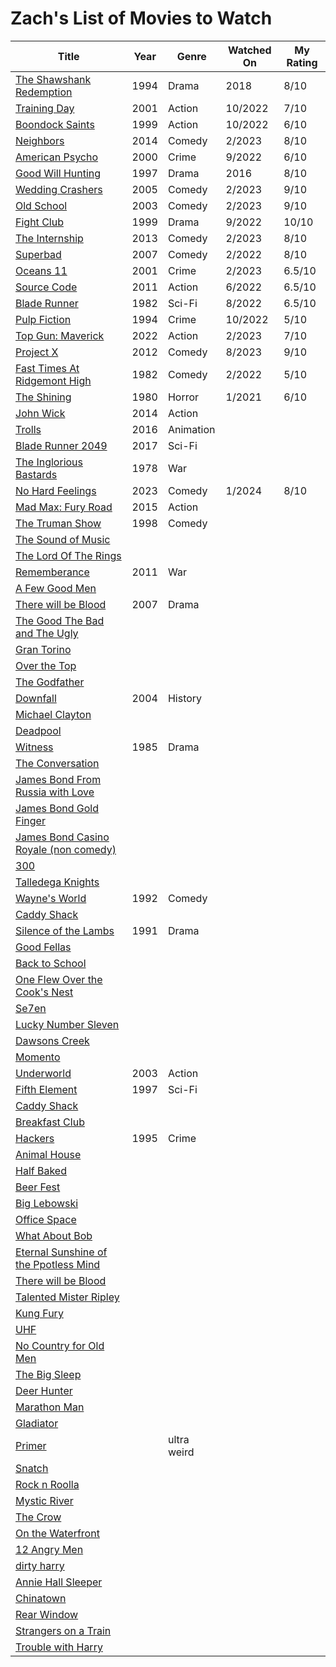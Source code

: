 # Zach's List of Movies to Watch

| Title | Year | Genre | Watched On | My Rating |
| ----- | ---- | ----- | ---------- | --------- |
| [The Shawshank Redemption](https://www.imdb.com/title/tt0111161/) | 1994 | Drama | 2018 | 8/10 |
| [Training Day](https://www.imdb.com/title/tt0139654/) | 2001 | Action | 10/2022 | 7/10 |
| [Boondock Saints](https://www.imdb.com/title/tt0144117) | 1999 | Action | 10/2022 | 6/10 | 
| [Neighbors](https://www.imdb.com/title/tt2004420) | 2014 | Comedy | 2/2023 | 8/10 |
| [American Psycho](https://www.imdb.com/title/tt0144084) | 2000 | Crime | 9/2022 | 6/10 |
| [Good Will Hunting](https://www.imdb.com/title/tt0119217) | 1997 | Drama | 2016 | 8/10 |
| [Wedding Crashers](https://www.imdb.com/title/tt0396269) | 2005 | Comedy | 2/2023 | 9/10 |
| [Old School](https://www.imdb.com/title/tt0302886) | 2003 | Comedy | 2/2023 | 9/10 |
| [Fight Club](https://www.imdb.com/title/tt0137523) | 1999 | Drama | 9/2022 | 10/10 |
| [The Internship](https://www.imdb.com/title/tt2234155) | 2013 | Comedy | 2/2023 | 8/10 |
| [Superbad](https://www.imdb.com/title/tt0829482) | 2007 | Comedy | 2/2022 | 8/10 |
| [Oceans 11](https://www.imdb.com/title/tt0240772) | 2001 | Crime | 2/2023 | 6.5/10 |
| [Source Code](https://www.imdb.com/title/tt0945513) | 2011 | Action | 6/2022 | 6.5/10 |
| [Blade Runner](https://www.imdb.com/title/tt0083658) | 1982 | Sci-Fi | 8/2022 | 6.5/10 |
| [Pulp Fiction](https://www.imdb.com/title/tt0110912) | 1994 | Crime | 10/2022 | 5/10 |
| [Top Gun: Maverick](https://www.imdb.com/title/tt1745960) | 2022 | Action | 2/2023 | 7/10 |
| [Project X](https://www.imdb.com/title/tt1636826) | 2012 | Comedy | 8/2023 | 9/10 | 
| [Fast Times At Ridgemont High](https://www.imdb.com/title/tt0083929) | 1982 | Comedy | 2/2022 | 5/10 |
| [The Shining](https://www.imdb.com/title/tt0081505) | 1980 | Horror | 1/2021 | 6/10 |
| [John Wick](https://www.imdb.com/title/tt2911666) | 2014 | Action |
| [Trolls](https://www.imdb.com/title/tt1679335) | 2016 | Animation | 
| [Blade Runner 2049](https://www.imdb.com/title/tt1856101) | 2017 | Sci-Fi |
| [The Inglorious Bastards](https://www.imdb.com/title/tt0076584) | 1978 | War |
| [No Hard Feelings](https://www.imdb.com/title/tt15671028/) | 2023 | Comedy | 1/2024 | 8/10 |
| [Mad Max: Fury Road](https://www.imdb.com/title/tt1392190/) | 2015 | Action | 
| [The Truman Show](https://www.imdb.com/title/tt0120382/) | 1998 | Comedy |
| [The Sound of Music]() | 
| [The Lord Of The Rings]() | 
| [Rememberance](https://www.imdb.com/title/tt1728620/) | 2011 | War |
| [A Few Good Men]() | 
| [There will be Blood](https://www.imdb.com/title/tt0469494/) | 2007 | Drama |
| [The Good The Bad and The Ugly]() | 
| [Gran Torino]() | 
| [Over the Top]() | 
| [The Godfather]() | 
| [Downfall](https://www.imdb.com/title/tt0363163/) | 2004 | History | 
| [Michael Clayton]() | 
| [Deadpool]() |
| [Witness](https://www.imdb.com/title/tt0090329/) | 1985 | Drama |
| [The Conversation]() | 
| [James Bond From Russia with Love]() | 
| [James Bond Gold Finger]() | 
| [James Bond Casino Royale (non comedy)]() | 
| [300]() | 
| [Talledega Knights]() |
| [Wayne's World](https://www.imdb.com/title/tt0105793/) | 1992 | Comedy |
| [Caddy Shack]() |
| [Silence of the Lambs](https://www.imdb.com/title/tt0102926/) | 1991 | Drama | 
| [Good Fellas]() | 
| [Back to School]() | 
| [One Flew Over the Cook's Nest]() | 
| [Se7en]() | 
| [Lucky Number Sleven]() | 
| [Dawsons Creek]() | 
| [Momento]() | 
| [Underworld](https://www.imdb.com/title/tt0320691/]) | 2003 | Action |
| [Fifth Element](https://www.imdb.com/title/tt0119116/) | 1997 | Sci-Fi |
| [Caddy Shack]() | 
| [Breakfast Club]() | 
| [Hackers](https://www.imdb.com/title/tt0113243) | 1995 | Crime |
| [Animal House]() | 
| [Half Baked]() | 
| [Beer Fest]() | 
| [Big Lebowski]() | 
| [Office Space]() | 
| [What About Bob]() | 
| [Eternal Sunshine of the Ppotless Mind]() | 
| [There will be Blood]() | 
| [Talented Mister Ripley]() | 
| [Kung Fury]() | 
| [UHF]() | 
| [No Country for Old Men]() | 
| [The Big Sleep]() | 
| [Deer Hunter]() | 
| [Marathon Man]() | 
| [Gladiator]() | 
| [Primer]() | | ultra weird
| [Snatch]() | 
| [Rock n Roolla]() | 
| [Mystic River]() | 
| [The Crow]() | 
| [On the Waterfront]() | 
| [12 Angry Men]() | 
| [dirty harry]() | 
| [Annie Hall Sleeper]() | 
| [Chinatown]() | 
| [Rear Window]() | 
| [Strangers on a Train]() | 
| [Trouble with Harry]() | 
